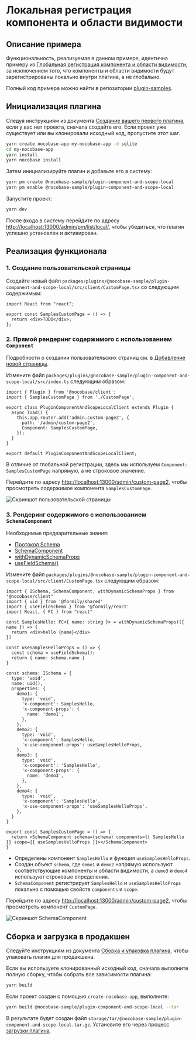 # Локальная регистрация компонента и области видимости

## Описание примера

Функциональность, реализуемая в данном примере, идентична примеру из [Глобальная регистрация компонента и области видимости](/plugin-samples/component-and-scope/global), за исключением того, что компоненты и области видимости будут зарегистрированы локально внутри плагина, а не глобально.

Полный код примера можно найти в репозитории [plugin-samples](https://github.com/nocobase/plugin-samples/tree/main/packages/plugins/%40nocobase-sample/plugin-component-and-scope-local).

## Инициализация плагина

Следуя инструкциям из документа [Создание вашего первого плагина](/development/your-first-plugin), если у вас нет проекта, сначала создайте его. Если проект уже существует или вы клонировали исходный код, пропустите этот шаг.

```bash
yarn create nocobase-app my-nocobase-app -d sqlite
cd my-nocobase-app
yarn install
yarn nocobase install
```

Затем инициализируйте плагин и добавьте его в систему:

```bash
yarn pm create @nocobase-sample/plugin-component-and-scope-local
yarn pm enable @nocobase-sample/plugin-component-and-scope-local
```

Запустите проект:

```bash
yarn dev
```

После входа в систему перейдите по адресу [http://localhost:13000/admin/pm/list/local/](http://localhost:13000/admin/pm/list/local/), чтобы убедиться, что плагин успешно установлен и активирован.

## Реализация функционала

### 1. Создание пользовательской страницы

Создайте новый файл `packages/plugins/@nocobase-sample/plugin-component-and-scope-local/src/client/CustomPage.tsx` со следующим содержимым:

```tsx | pure
import React from "react";

export const SamplesCustomPage = () => {
  return <div>TODO</div>;
};
```

### 2. Прямой рендеринг содержимого с использованием `Component`

Подробности о создании пользовательских страниц см. в [Добавление новой страницы](/plugin-samples/router/add-page).

Измените файл `packages/plugins/@nocobase-sample/plugin-component-and-scope-local/src/index.ts` следующим образом:

```tsx | pure
import { Plugin } from '@nocobase/client';
import { SamplesCustomPage } from './CustomPage';

export class PluginComponentAndScopeLocalClient extends Plugin {
  async load() {
    this.app.router.add('admin.custom-page2', {
      path: '/admin/custom-page2',
      Component: SamplesCustomPage,
    });
  }
}

export default PluginComponentAndScopeLocalClient;
```

В отличие от глобальной регистрации, здесь мы используем `Component: SamplesCustomPage` напрямую, а не строковое значение.

Перейдите по адресу [http://localhost:13000/admin/custom-page2](http://localhost:13000/admin/custom-page2), чтобы просмотреть содержимое компонента `SamplesCustomPage`.

![Скриншот пользовательской страницы](https://static-docs.nocobase.com/img_v3_02av_46e020ae-41d2-4bc3-a047-e28d97c20bdg.jpg)

### 3. Рендеринг содержимого с использованием `SchemaComponent`

Необходимые предварительные знания:

- [Протокол Schema](/development/client/ui-schema/what-is-ui-schema)
- [SchemaComponent](https://client.docs.nocobase.com/core/ui-schema/schema-component#schemacomponent-1)
- [withDynamicSchemaProps](/development/client/ui-schema/what-is-ui-schema#x-component-props-and-x-use-component-props)
- [useFieldSchema()](https://client.docs.nocobase.com/core/ui-schema/designable#usefieldschema)

Измените файл `packages/plugins/@nocobase-sample/plugin-component-and-scope-local/src/client/CustomPage.tsx` следующим образом:

```tsx | pure
import { ISchema, SchemaComponent, withDynamicSchemaProps } from "@nocobase/client"
import { uid } from '@formily/shared'
import { useFieldSchema } from '@formily/react'
import React, { FC } from "react"

const SamplesHello: FC<{ name: string }> = withDynamicSchemaProps(({ name }) => {
  return <div>hello {name}</div>
})

const useSamplesHelloProps = () => {
  const schema = useFieldSchema();
  return { name: schema.name }
}

const schema: ISchema = {
  type: 'void',
  name: uid(),
  properties: {
    demo1: {
      type: 'void',
      'x-component': SamplesHello,
      'x-component-props': {
        name: 'demo1',
      },
    },
    demo2: {
      type: 'void',
      'x-component': SamplesHello,
      'x-use-component-props': useSamplesHelloProps,
    },
    demo3: {
      type: 'void',
      'x-component': 'SamplesHello',
      'x-component-props': {
        name: 'demo3',
      },
    },
    demo4: {
      type: 'void',
      'x-component': 'SamplesHello',
      'x-use-component-props': 'useSamplesHelloProps',
    },
  }
}

export const SamplesCustomPage = () => {
  return <SchemaComponent schema={schema} components={{ SamplesHello }} scope={{ useSamplesHelloProps }}></SchemaComponent>
}
```

- Определены компонент `SamplesHello` и функция `useSamplesHelloProps`.
- Создан объект `schema`, где `demo1` и `demo2` напрямую используют соответствующие компоненты и области видимости, а `demo3` и `demo4` используют строковые определения.
- `SchemaComponent` регистрирует `SamplesHello` и `useSamplesHelloProps` локально с помощью свойств `components` и `scope`.

Перейдите по адресу [http://localhost:13000/admin/custom-page2](http://localhost:13000/admin/custom-page2), чтобы просмотреть компонент `CustomPage`.

![Скриншот SchemaComponent](https://static-docs.nocobase.com/img_v3_02av_e8d4d0c7-7a59-4f9e-a120-a2551e719ebg.jpg)

## Сборка и загрузка в продакшен

Следуйте инструкциям из документа [Сборка и упаковка плагина](/development/your-first-plugin#build-and-package-plugin), чтобы упаковать плагин для продакшена.

Если вы используете клонированный исходный код, сначала выполните полную сборку, чтобы собрать все зависимости плагина:

```bash
yarn build
```

Если проект создан с помощью `create-nocobase-app`, выполните:

```bash
yarn build @nocobase-sample/plugin-component-and-scope-local --tar
```

В результате будет создан файл `storage/tar/@nocobase-sample/plugin-component-and-scope-local.tar.gz`. Установите его через процесс [загрузки плагина](/welcome/getting-started/plugin).
